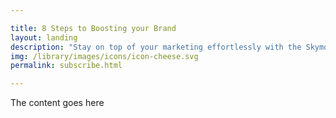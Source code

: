 ```yaml
---

title: 8 Steps to Boosting your Brand
layout: landing
description: "Stay on top of your marketing effortlessly with the Skymouse team. We handle all the nitty gritty things so you can focus on what you love."
img: /library/images/icons/icon-cheese.svg
permalink: subscribe.html

---
```


The content goes here